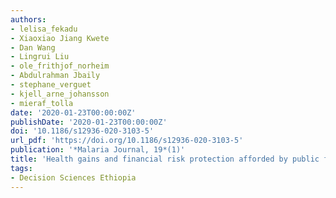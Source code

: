 ```yaml
---
authors:
- lelisa_fekadu
- Xiaoxiao Jiang Kwete
- Dan Wang
- Lingrui Liu
- ole_frithjof_norheim
- Abdulrahman Jbaily
- stephane_verguet
- kjell_arne_johansson
- mieraf_tolla
date: '2020-01-23T00:00:00Z'
publishDate: '2020-01-23T00:00:00Z'
doi: '10.1186/s12936-020-3103-5'
url_pdf: 'https://doi.org/10.1186/s12936-020-3103-5'
publication: '*Malaria Journal, 19*(1)'
title: 'Health gains and financial risk protection afforded by public financing of selected malaria interventions in Ethiopia: an extended cost-effectiveness analysis'
tags:
- Decision Sciences Ethiopia
---
```


